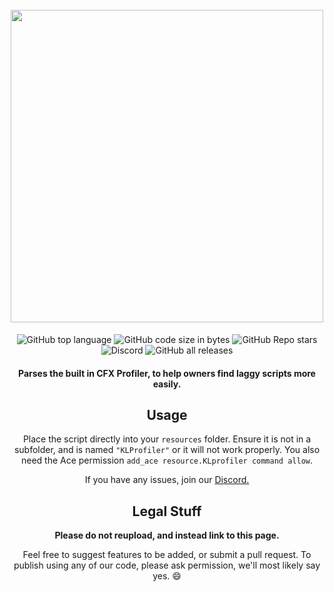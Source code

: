 <h1 align="center">
  <br>
  <img src="https://user-images.githubusercontent.com/79651458/236474516-68af47e7-dca0-4aee-b946-be17bbad06e2.svg" width="500">
  <br>
</h1>


<p align="center">  
  <img src="https://img.shields.io/github/languages/top/kahpslock/cfxprofiler?style=for-the-badge" alt="GitHub top language">
  <img src="https://img.shields.io/github/languages/code-size/kahpslock/cfxprofiler?style=for-the-badge" alt="GitHub code size in bytes">
  <img src="https://img.shields.io/github/stars/kahpslock/cfxprofiler?style=for-the-badge" alt="GitHub Repo stars">
  
  <br>
  <img src="https://img.shields.io/discord/1062084928101154816?style=for-the-badge" alt="Discord">
  <img src="https://img.shields.io/github/downloads/kahpslock/cfxprofiler/total?style=for-the-badge" alt="GitHub all releases">
  
</p>
<div align="center">
<h4>Parses the built in CFX Profiler, to help owners find laggy scripts more easily.</h4>


## Usage
Place the script directly into your `resources` folder. Ensure it is not in a subfolder, and is named `"KLProfiler"` or it will not work properly. You also need the Ace permission `add_ace resource.KLprofiler command allow`.

If you have any issues, join our [Discord.](https://discord.kahpslock.dev/)


## Legal Stuff
**Please do not reupload, and instead link to this page.**

Feel free to suggest features to be added, or submit a pull request. To publish using any of our code, please ask permission, we'll most likely say yes. :smile:

</div>
